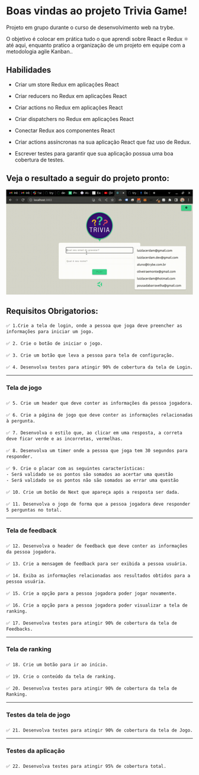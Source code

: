 # Boas vindas ao projeto Trivia Game!
  Projeto em grupo durante o curso de desenvolvimento web na trybe.

  O objetivo é colocar em prática tudo o que aprendi sobre React e Redux ⚛️ até aqui, enquanto pratico a organização de um projeto em equipe com a metodologia agile Kanban..

## Habilidades
- Criar um store Redux em aplicações React

- Criar reducers no Redux em aplicações React

- Criar actions no Redux em aplicações React

- Criar dispatchers no Redux em aplicações React

- Conectar Redux aos componentes React

- Criar actions assíncronas na sua aplicação React que faz uso de Redux.

- Escrever testes para garantir que sua aplicação possua uma boa cobertura de testes.

## Veja o resultado a seguir do projeto pronto:
  ![exemplo do Pixel Art](./triviagame.gif)

## Requisitos Obrigatorios:

    ✅ 1.Crie a tela de login, onde a pessoa que joga deve preencher as informações para iniciar um jogo.

    ✅ 2. Crie o botão de iniciar o jogo.

    ✅ 3. Crie um botão que leva a pessoa para tela de configuração.
    
    ✅ 4. Desenvolva testes para atingir 90% de cobertura da tela de Login.
---
### Tela de jogo
###
    ✅ 5. Crie um header que deve conter as informações da pessoa jogadora.

    ✅ 6. Crie a página de jogo que deve conter as informações relacionadas à pergunta.

    ✅ 7. Desenvolva o estilo que, ao clicar em uma resposta, a correta deve ficar verde e as incorretas, vermelhas.

    ✅ 8. Desenvolva um timer onde a pessoa que joga tem 30 segundos para responder.
    
    ✅ 9. Crie o placar com as seguintes características:
    - Será validado se os pontos são somados ao acertar uma questão
    - Será validado se os pontos não são somados ao errar uma questão

    ✅ 10. Crie um botão de Next que apareça após a resposta ser dada.
    
    ✅ 11. Desenvolva o jogo de forma que a pessoa jogadora deve responder 5 perguntas no total.
    
---
### Tela de feedback
###
    ✅ 12. Desenvolva o header de feedback que deve conter as informações da pessoa jogadora.
    
    ✅ 13. Crie a mensagem de feedback para ser exibida a pessoa usuária.
    
    ✅ 14. Exiba as informações relacionadas aos resultados obtidos para a pessoa usuária.
    
    ✅ 15. Crie a opção para a pessoa jogadora poder jogar novamente.
    
    ✅ 16. Crie a opção para a pessoa jogadora poder visualizar a tela de ranking.
    
    ✅ 17. Desenvolva testes para atingir 90% de cobertura da tela de Feedbacks.
    
---
### Tela de ranking
###
    
    ✅ 18. Crie um botão para ir ao início.
    
    ✅ 19. Crie o conteúdo da tela de ranking.
    
    ✅ 20. Desenvolva testes para atingir 90% de cobertura da tela de Ranking.
    
---
### Testes da tela de jogo
###
    
    ✅ 21. Desenvolva testes para atingir 90% de cobertura da tela de Jogo.  
    
---
### Testes da aplicação
###
    
    ✅ 22. Desenvolva testes para atingir 95% de cobertura total.
    

